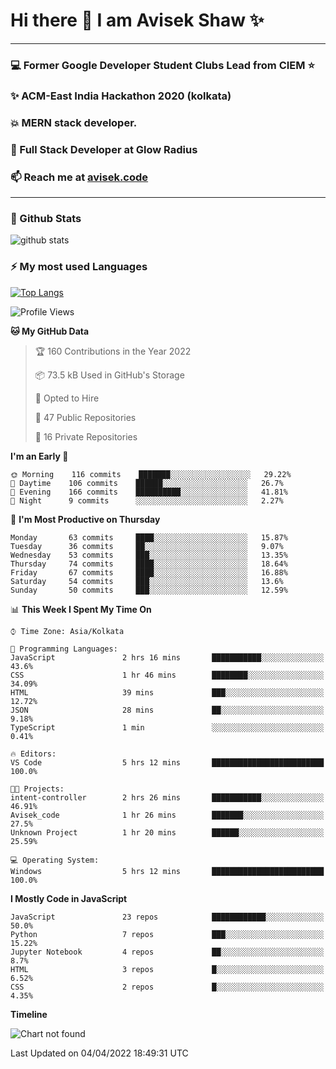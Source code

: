 # Hi there 👋 I am Avisek Shaw ✨

---
### :computer: Former Google Developer Student Clubs Lead from CIEM :star: 
###  ✨ ACM-East India Hackathon 2020 (kolkata)
###  :boom: MERN stack developer.
###  🔭 Full Stack Developer at Glow Radius
###  📫 Reach me at [avisek.code](https://avisekcode.netlify.app/)
---
### 🌱 Github Stats
![github stats](https://github-readme-stats.vercel.app/api?username=shawavisek35&count_private=true&show_icons=true&bg_color=315,48c6ef,6f86d6&title_color=ffffff&text_color=ffffff&icon_color=ee609c)
### ⚡ My most used Languages 
<!--![github stats](https://github-readme-stats.vercel.app/api?username=shawavisek35&show_icons=true&theme=radical)-->
[![Top Langs](https://github-readme-stats.vercel.app/api/top-langs/?username=shawavisek35&layout=compact)](https://github.com/shawavisek35)
<!--START_SECTION:waka-->
![Profile Views](http://img.shields.io/badge/Profile%20Views-0-blue)

**🐱 My GitHub Data** 

> 🏆 160 Contributions in the Year 2022
 > 
> 📦 73.5 kB Used in GitHub's Storage 
 > 
> 💼 Opted to Hire
 > 
> 📜 47 Public Repositories 
 > 
> 🔑 16 Private Repositories  
 > 
**I'm an Early 🐤** 

```text
🌞 Morning    116 commits    ███████░░░░░░░░░░░░░░░░░░   29.22% 
🌆 Daytime    106 commits    ██████░░░░░░░░░░░░░░░░░░░   26.7% 
🌃 Evening    166 commits    ██████████░░░░░░░░░░░░░░░   41.81% 
🌙 Night      9 commits      ░░░░░░░░░░░░░░░░░░░░░░░░░   2.27%

```
📅 **I'm Most Productive on Thursday** 

```text
Monday       63 commits     ████░░░░░░░░░░░░░░░░░░░░░   15.87% 
Tuesday      36 commits     ██░░░░░░░░░░░░░░░░░░░░░░░   9.07% 
Wednesday    53 commits     ███░░░░░░░░░░░░░░░░░░░░░░   13.35% 
Thursday     74 commits     ████░░░░░░░░░░░░░░░░░░░░░   18.64% 
Friday       67 commits     ████░░░░░░░░░░░░░░░░░░░░░   16.88% 
Saturday     54 commits     ███░░░░░░░░░░░░░░░░░░░░░░   13.6% 
Sunday       50 commits     ███░░░░░░░░░░░░░░░░░░░░░░   12.59%

```


📊 **This Week I Spent My Time On** 

```text
⌚︎ Time Zone: Asia/Kolkata

💬 Programming Languages: 
JavaScript               2 hrs 16 mins       ███████████░░░░░░░░░░░░░░   43.6% 
CSS                      1 hr 46 mins        ████████░░░░░░░░░░░░░░░░░   34.09% 
HTML                     39 mins             ███░░░░░░░░░░░░░░░░░░░░░░   12.72% 
JSON                     28 mins             ██░░░░░░░░░░░░░░░░░░░░░░░   9.18% 
TypeScript               1 min               ░░░░░░░░░░░░░░░░░░░░░░░░░   0.41%

🔥 Editors: 
VS Code                  5 hrs 12 mins       █████████████████████████   100.0%

🐱‍💻 Projects: 
intent-controller        2 hrs 26 mins       ███████████░░░░░░░░░░░░░░   46.91% 
Avisek_code              1 hr 26 mins        ███████░░░░░░░░░░░░░░░░░░   27.5% 
Unknown Project          1 hr 20 mins        ██████░░░░░░░░░░░░░░░░░░░   25.59%

💻 Operating System: 
Windows                  5 hrs 12 mins       █████████████████████████   100.0%

```

**I Mostly Code in JavaScript** 

```text
JavaScript               23 repos            ████████████░░░░░░░░░░░░░   50.0% 
Python                   7 repos             ███░░░░░░░░░░░░░░░░░░░░░░   15.22% 
Jupyter Notebook         4 repos             ██░░░░░░░░░░░░░░░░░░░░░░░   8.7% 
HTML                     3 repos             █░░░░░░░░░░░░░░░░░░░░░░░░   6.52% 
CSS                      2 repos             █░░░░░░░░░░░░░░░░░░░░░░░░   4.35%

```


**Timeline**

![Chart not found](https://raw.githubusercontent.com/shawavisek35/shawavisek35/master/charts/bar_graph.png) 


 Last Updated on 04/04/2022 18:49:31 UTC
<!--END_SECTION:waka-->
